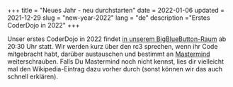 +++
title = "Neues Jahr - neu durchstarten"
date = 2022-01-06
updated = 2021-12-29
slug = "new-year-2022"
lang = "de"
description ="Erstes CoderDojo in 2022"
+++

Unser erstes CoderDojo in 2022 findet [in unserem BigBlueButton-Raum](https://bbb.cyber4edu.org/b/der-0rc-8x7-4re) ab
20:30 Uhr statt. Wir werden kurz über den rc3 sprechen, wenn ihr Code mitgebracht habt, darüber austauschen und bestimmt
an [Mastermind](<https://de.wikipedia.org/wiki/Mastermind_(Spiel)>) weiterschrauben. Falls Du Mastermind noch nicht
kennst, lies dir vielleicht mal den Wikipedia-Eintrag dazu vorher durch (sonst können wir das auch schnell erklären).
